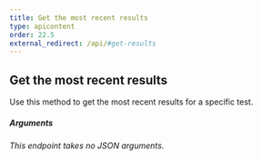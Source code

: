 ```yaml
---
title: Get the most recent results
type: apicontent
order: 22.5
external_redirect: /api/#get-results
---
```


## Get the most recent results

Use this method to get the most recent results for a specific test.

##### Arguments

*This endpoint takes no JSON arguments.*
